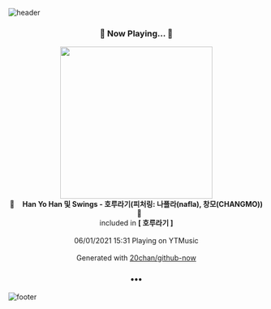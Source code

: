 ![header](https://capsule-render.vercel.app/api?type=wave&height=170&section=header&text=Hi.%20I'm%20SHIFT&fontColor=090707&fontAlignX=45&fontAlignY=65&fontSize=100)

<h3 align="center">🎵 Now Playing... 🎵</h3>
<p align="center">
  <a href="https://music.youtube.com/watch?v=Ut1zNjierRQ">
    <img width="300" src="https://lh3.googleusercontent.com/Fz9V2OeeZX04UxIN1xlSJE3WEpHettIOddLz1172A_vtjQ-zTG5uYq4xOS_OdjSmb-YPWrqI1CufsWc">
  </a>
  <br>
  🎵&nbsp&nbsp&nbsp <b>Han Yo Han 및 Swings - 호루라기(피처링: 나플라(nafla), 창모(CHANGMO))</b> &nbsp&nbsp&nbsp🎵
  <br>
  included in <b>[ 호루라기 ]</b>
  
  <br />
  <br />
  06/01/2021 15:31 Playing on YTMusic
  <br />
  <br />
  Generated with <a href="https://github.com/20chan/github-now">20chan/github-now</a>
</p>

<h3 align="center">•••</h3>

![footer](https://capsule-render.vercel.app/api?type=wave&height=150&section=footer)

